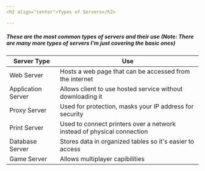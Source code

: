 ```yaml
---
<h2 align="center">Types of Servers</h2>

---
```

<h5>These are the most common types of servers and their use (Note: There are many more types of servers I'm just covering the basic ones)</h5>

| Server Type | Use | 
| ----------- | ----------- |
| Web Server | Hosts a web page that can be accessed from the internet | 
| Application Server | Allows client to use hosted service without downloading it |
| Proxy Server | Used for protection, masks your IP address for security | 
| Print Server | Used to connect printers over a network instead of physical connection |
| Database Server | Stores data in organized tables so it's easier to access |
| Game Server | Allows multiplayer capibilities |
